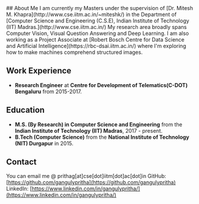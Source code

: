 <title> Pritha Ganguly </title> 
## About Me
I am currently my Masters under the supervision of [Dr. Mitesh M. Khapra](http://www.cse.iitm.ac.in/~miteshk/) in the Department of [Computer Science and Engineering (C.S.E), Indian Institute of Technology (IIT) Madras.](http://www.cse.iitm.ac.in/) My research area broadly spans Computer Vision, Visual Question Answering and Deep Learning. I am also working as a Project Associate at [Robert Bosch Centre for Data Science and Artificial Intelligence](https://rbc-dsai.iitm.ac.in/) where I'm exploring how to make machines comprehend structured images.

## Work Experience
* **Research Engineer** at **Centre for Development of Telematics(C-DOT) Bengaluru** from 2015-2017.

## Education
* **M.S. (By Research) in Computer Science and Engineering** from the **Indian Institute of Technology (IIT) Madras**, 2017 - present.
* **B.Tech (Computer Science)** from the **National Institute of Technology (NIT) Durgapur** in 2015.

## Contact
You can email me @ prithag[at]cse[dot]iitm[dot]ac[dot]in
GitHub: [https://github.com/gangulypritha](https://github.com/gangulypritha)
LinkedIn: [https://www.linkedin.com/in/gangulypritha/](https://www.linkedin.com/in/gangulypritha/)
